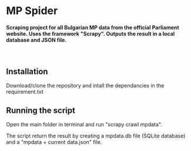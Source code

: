 <h1>MP Spider</h1>

<h4>Scraping project for all Bulgarian MP data from the official Parliament website. Uses the framework "Scrapy". Outputs the result in a local database and JSON file.</h4>

<br>

<h2>Installation</h2>

<p>Download/clone the repository and intall the dependancies in the requirement.txt</p>

<h2>Running the script</h2>

<p>Open the main folder in terminal and run "scrapy crawl mpdata".</p>
<p>The script return the result by creating a mpdata.db file (SQLite database) and a "mpdata + current data.json" file.</p>

